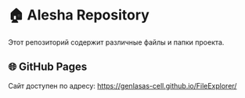 # 🏠 Alesha Repository

Этот репозиторий содержит различные файлы и папки проекта.

## 🌐 GitHub Pages

Сайт доступен по адресу:
https://genlasas-cell.github.io/FileExplorer/
